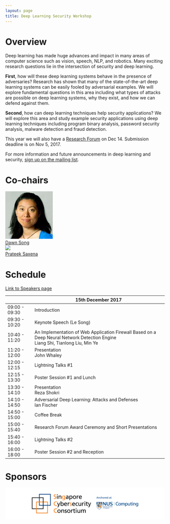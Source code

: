 ```yaml
---
layout: page
title: Deep Learning Security Workshop
---
```


# Overview

Deep learning has made huge advances and impact in many
areas of computer science such as vision, speech, NLP, and
robotics. Many exciting research questions lie in the
intersection of security and deep learning.

**First**, how will these deep learning systems behave in the
presence of adversaries? Research has shown that many of the
state-of-the-art deep learning systems can be easily fooled by
adversarial examples. We will explore fundamental questions in
this area including what types of attacks are possible on deep
learning systems, why they exist, and how we can defend
against them.

**Second**, how can deep learning techniques help security
applications? We will explore this area and study example
security applications using deep learning techniques including
program binary analysis, password security analysis, malware
detection and fraud detection.

This year we will also have a [Research Forum](forum.md) on Dec 14. Submission deadline is on Nov 5, 2017.

For more information and future announcements in deep learning and security, [sign up on the mailing list](https://groups.google.com/d/forum/deep-learning-security).

# Co-chairs

<div class="instructors">
     <div class="instructor">
       <a href="https://people.eecs.berkeley.edu/~dawnsong/">
         <div class="instructorphoto"><img src="assets/people/dawnsong.jpg"/></div>
         <div>Dawn Song</div>
       </a>
     </div>
     <div class="instructor">
       <a href="http://www.comp.nus.edu.sg/~prateeks/">
         <div class="instructorphoto"><img src="http://www.cs.berkeley.edu/~prateeks/photo-2.jpg"/></div>
         <div>Prateek Saxena</div>
       </a>
     </div>
</div>

# Schedule

[Link to Speakers page](https://deep-learning-security.github.io/speakers)

|               | 15th December 2017                                                                                                                 |
|---------------|------------------------------------------------------------------------------------------------------------------------------------|
| 09:00 - 09:30 | Introduction                                                                                                                       |
| 09:30 - 10:20 | Keynote Speech (Le Song)                                                                                                           |
| 10:40 - 11:20 | An Implementation of Web Application Firewall Based on a Deep Neural Network Detection Engine <br> Liang Shi, Tianlong Liu, Min Ye |
| 11:20 - 12:00 | Presentation <br> John Whaley                                                                                                      |
| 12:00 - 12:15 | Lightning Talks #1                                                                                                                 |
| 12:15 - 13:30 | Poster Session #1 and Lunch                                                                                                        |
| 13:30 - 14:10 | Presentation <br> Reza Shokri                                                                                                      |
| 14:10 - 14:50 | Adversarial Deep Learning: Attacks and Defenses <br> Ian Fischer                                                                   |
| 14:50 - 15:00 | Coffee Break                                                                                                                       |
| 15:00 - 15:40 | Research Forum Award Ceremony and Short Presentations                                                                              |
| 15:40 - 16:00 | Lightning Talks #2                                                                                                                 |
| 16:00 - 18:00 | Poster Session #2 and Reception        


# Sponsors

![Sponsors](assets/logo/banner.png)

